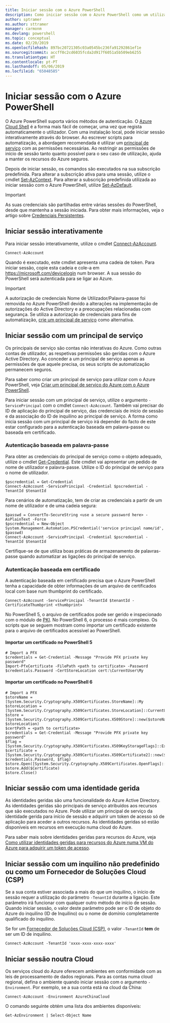 ```yaml
---
title: Iniciar sessão com o Azure PowerShell
description: Como iniciar sessão com o Azure PowerShell como um utilizador, principal de serviço ou com identidades geridas para recursos do Azure.
author: sptramer
ms.author: sttramer
manager: carmonm
ms.devlang: powershell
ms.topic: conceptual
ms.date: 02/20/2019
ms.openlocfilehash: 897bc20721305c03a0545bc236fa91292861ef1e
ms.sourcegitcommit: accff0c2cd6035fcda2d917f6051a5b509eb6255
ms.translationtype: HT
ms.contentlocale: pt-PT
ms.lasthandoff: 05/06/2019
ms.locfileid: "65048585"
---
```

# <a name="sign-in-with-azure-powershell"></a>Iniciar sessão com o Azure PowerShell

O Azure PowerShell suporta vários métodos de autenticação. O [Azure Cloud Shell](/azure/cloud-shell/overview) é a forma mais fácil de começar, uma vez que regista automaticamente o utilizador. Com uma instalação local, pode iniciar sessão interativamente através do browser. Ao escrever scripts para automatização, a abordagem recomendada é utilizar um [principal de serviço](create-azure-service-principal-azureps.md) com as permissões necessárias. Ao restringir as permissões de início de sessão tanto quanto possível para o seu caso de utilização, ajuda a manter os recursos do Azure seguros.

Depois de iniciar sessão, os comandos são executados na sua subscrição predefinida. Para alterar a subscrição ativa para uma sessão, utilize o cmdlet [Set-AzContext](/powershell/module/az.accounts/set-azcontext). Para alterar a subscrição predefinida utilizada ao iniciar sessão com o Azure PowerShell, utilize [Set-AzDefault](/powershell/module/az.accounts/set-azdefault).

> [!IMPORTANT]
>
> As suas credenciais são partilhadas entre várias sessões do PowerShell, desde que mantenha a sessão iniciada.
> Para obter mais informações, veja o artigo sobre [Credenciais Persistentes](context-persistence.md).

## <a name="sign-in-interactively"></a>Iniciar sessão interativamente

Para iniciar sessão interativamente, utilize o cmdlet [Connect-AzAccount](/powershell/module/az.accounts/connect-azaccount).

```azurepowershell-interactive
Connect-AzAccount
```

Quando é executado, este cmdlet apresenta uma cadeia de token. Para iniciar sessão, copie esta cadeia e cole-a em https://microsoft.com/devicelogin num browser. A sua sessão do PowerShell será autenticada para se ligar ao Azure.

> [!IMPORTANT]
>
> A autorização de credenciais Nome de Utilizador/Palavra-passe foi removida no Azure PowerShell devido a alterações na implementação de autorizações do Active Directory e a preocupações relacionadas com segurança.
> Se utiliza a autorização de credenciais para fins de automatização, [crie um principal de serviço](create-azure-service-principal-azureps.md) como alternativa.

## <a name="sign-in-with-a-service-principal-a-namesp-signin"></a>Iniciar sessão com um principal de serviço<a name="sp-signin"/>

Os principais de serviço são contas não interativas do Azure. Como outras contas de utilizador, as respetivas permissões são geridas com o Azure Active Directory. Ao conceder a um principal de serviço apenas as permissões de que aquele precisa, os seus scripts de automatização permanecem seguros.

Para saber como criar um principal de serviço para utilizar com o Azure PowerShell, veja [Criar um principal de serviço do Azure com o Azure PowerShell](create-azure-service-principal-azureps.md).

Para iniciar sessão com um principal de serviço, utilize o argumento `-ServicePrincipal` com o cmdlet `Connect-AzAccount`. Também vai precisar do ID de aplicação do principal de serviço, das credenciais de início de sessão e da associação do ID de inquilino ao principal de serviço. A forma como inicia sessão com um principal de serviço irá depender do facto de este estar configurado para a autenticação baseada em palavra-passe ou baseada em certificado.

### <a name="password-based-authentication"></a>Autenticação baseada em palavra-passe

Para obter as credenciais do principal de serviço como o objeto adequado, utilize o cmdlet [Get-Credential](/powershell/module/microsoft.powershell.security/get-credential). Este cmdlet vai apresentar um pedido de nome de utilizador e palavra-passe. Utilize o ID do principal de serviço para o nome de utilizador.

```azurepowershell-interactive
$pscredential = Get-Credential
Connect-AzAccount -ServicePrincipal -Credential $pscredential -TenantId $tenantId
```

Para cenários de automatização, tem de criar as credenciais a partir de um nome de utilizador e de uma cadeia segura:

```azurepowershell-interactive
$passwd = ConvertTo-SecureString <use a secure password here> -AsPlainText -Force
$pscredential = New-Object System.Management.Automation.PSCredential('service principal name/id', $passwd)
Connect-AzAccount -ServicePrincipal -Credential $pscredential -TenantId $tenantId
```

Certifique-se de que utiliza boas práticas de armazenamento de palavras-passe quando automatizar as ligações do principal de serviço.

### <a name="certificate-based-authentication"></a>Autenticação baseada em certificado

A autenticação baseada em certificado precisa que o Azure PowerShell tenha a capacidade de obter informações de um arquivo de certificados local com base num thumbprint do certificado.
```azurepowershell-interactive
Connect-AzAccount -ServicePrincipal -TenantId $tenantId -CertificateThumbprint <thumbprint>
```

No PowerShell 5, o arquivo de certificados pode ser gerido e inspecionado com o módulo de [PKI](/powershell/module/pkiclient). No PowerShell 6, o processo é mais complexo. Os scripts que se seguem mostram como importar um certificado existente para o arquivo de certificados acessível ao PowerShell.

#### <a name="import-a-certificate-in-powershell-5"></a>Importar um certificado no PowerShell 5

```azurepowershell-interactive
# Import a PFX
$credentials = Get-Credential -Message "Provide PFX private key password"
Import-PfxCertificate -FilePath <path to certificate> -Password $credentials.Password -CertStoreLocation cert:\CurrentUser\My
```

#### <a name="import-a-certificate-in-powershell-6"></a>Importar um certificado no PowerShell 6

```azurepowershell-interactive
# Import a PFX
$storeName = [System.Security.Cryptography.X509Certificates.StoreName]::My 
$storeLocation = [System.Security.Cryptography.X509Certificates.StoreLocation]::CurrentUser 
$store = [System.Security.Cryptography.X509Certificates.X509Store]::new($storeName, $storeLocation) 
$certPath = <path to certificate>
$credentials = Get-Credential -Message "Provide PFX private key password"
$flag = [System.Security.Cryptography.X509Certificates.X509KeyStorageFlags]::Exportable 
$certificate = [System.Security.Cryptography.X509Certificates.X509Certificate2]::new($certPath, $credentials.Password, $flag) 
$store.Open([System.Security.Cryptography.X509Certificates.OpenFlags]::ReadWrite) 
$store.Add($Certificate) 
$store.Close()
```

## <a name="sign-in-using-a-managed-identity"></a>Iniciar sessão com uma identidade gerida 

As identidades geridas são uma funcionalidade do Azure Active Directory. As identidades geridas são principais de serviço atribuídos aos recursos que são executados no Azure. Pode utilizar um principal de serviço da identidade gerida para início de sessão e adquirir um token de acesso só de aplicação para aceder a outros recursos. As identidades geridas só estão disponíveis em recursos em execução numa cloud do Azure.

Para saber mais sobre identidades geridas para recursos do Azure, veja [Como utilizar identidades geridas para recursos do Azure numa VM do Azure para adquirir um token de acesso](/azure/active-directory/managed-identities-azure-resources/how-to-use-vm-token).

## <a name="sign-in-with-a-non-default-tenant-or-as-a-cloud-solution-provider-csp"></a>Iniciar sessão com um inquilino não predefinido ou como um Fornecedor de Soluções Cloud (CSP)

Se a sua conta estiver associada a mais do que um inquilino, o início de sessão requer a utilização do parâmetro `-TenantId` durante a ligação. Este parâmetro irá funcionar com qualquer outro método de início de sessão. Quando iniciar sessão, o valor deste parâmetro pode ser o ID de objeto do Azure do inquilino (ID de Inquilino) ou o nome de domínio completamente qualificado do inquilino.

Se for um [Fornecedor de Soluções Cloud (CSP)](https://azure.microsoft.com/en-us/offers/ms-azr-0145p/), o valor `-TenantId` **tem** de ser um ID de inquilino.

```azurepowershell-interactive
Connect-AzAccount -TenantId 'xxxx-xxxx-xxxx-xxxx'
```

## <a name="sign-in-to-another-cloud"></a>Iniciar sessão noutra Cloud

Os serviços cloud do Azure oferecem ambientes em conformidade com as leis de processamento de dados regionais.
Para as contas numa cloud regional, defina o ambiente quando iniciar sessão com o argumento `-Environment`.
Por exemplo, se a sua conta está na cloud da China:

```azurepowershell-interactive
Connect-AzAccount -Environment AzureChinaCloud
```

O comando seguinte obtém uma lista dos ambientes disponíveis:

```azurepowershell-interactive
Get-AzEnvironment | Select-Object Name
```
